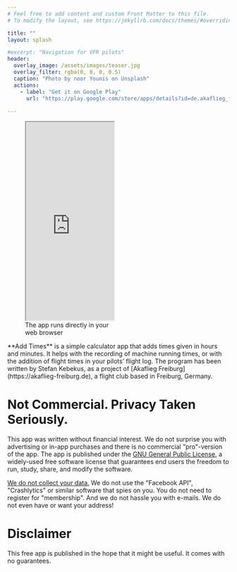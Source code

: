 ```yaml
---
# Feel free to add content and custom Front Matter to this file.
# To modify the layout, see https://jekyllrb.com/docs/themes/#overriding-theme-defaults

title: ""
layout: splash

#excerpt: "Navigation for VFR pilots"
header:
  overlay_image: /assets/images/teaser.jpg
  overlay_filter: rgba(0, 0, 0, 0.5)
  caption: "Photo by noor Younis on Unsplash"
  actions:
    - label: "Get it on Google Play"
      url: "https://play.google.com/store/apps/details?id=de.akaflieg_freiburg.cavok.add_hours_and_minutes"
      
---
```


<figure style="width: 200px" class="align-right">
  <iframe
    src="https://akaflieg-freiburg.github.io/addhoursandminutes/assets/webasm/addhoursandminutes.html"
    width="200" 
    height="450" 
    name="Add Times"
    scrolling="no"
    frameborder="1"
    float="right">
    <p>
      Your browser cannot show embedded frames. You can, however, display the 
      embedded page via: <a 
      href="https://akaflieg-freiburg.github.io/addhoursandminutes/assets/webasm/addhoursandminutes.html">this 
      link</a>.
    </p>
  </iframe>
  <figcaption>
    The app runs directly in your web browser
  </figcaption>
</figure>
**Add Times** is a simple calculator app that adds times given in hours and
minutes. It helps with the recording of machine running times, or with the
addition of flight times in your pilots’ flight log.  The program has been
written by Stefan Kebekus, as a project of [Akaflieg
Freiburg](https://akaflieg-freiburg.de), a flight club based in Freiburg,
Germany.

# Not Commercial. Privacy Taken Seriously.

This app was written without financial interest. We do not surprise you with
advertising or in-app purchases and there is no commercial "pro"-version of the
app. The app is published under the [GNU General Public
License](https://en.wikipedia.org/wiki/GNU_General_Public_License), a
widely-used free software license that guarantees end users the freedom to run,
study, share, and modify the software.

[We do not collect your data.](/addhoursandminutes/privacy) We do not use the
"Facebook API", "Crashlytics" or similar software that spies on you. You do not
need to register for "membership". And we do not hassle you with e-mails. We do
not even have or want your address!

# Disclaimer

This free app is published in the hope that it might be useful. It comes with no
guarantees.
